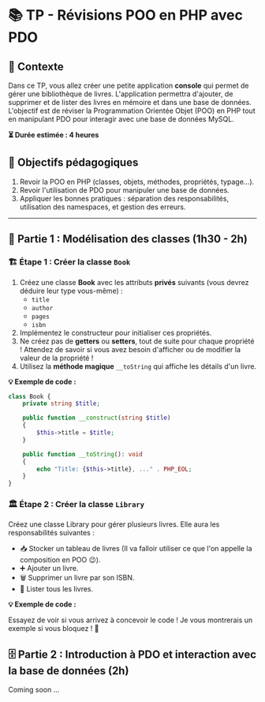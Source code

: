 # 📚 TP - Révisions POO en PHP avec PDO

## 📝 Contexte

Dans ce TP, vous allez créer une petite application **console** qui permet de gérer une bibliothèque de livres. L'application permettra d'ajouter, de supprimer et de lister des livres en mémoire et dans une base de données.  
L'objectif est de réviser la Programmation Orientée Objet (POO) en PHP tout en manipulant PDO pour interagir avec une base de données MySQL.

**⏳ Durée estimée : 4 heures**

## 🎯 Objectifs pédagogiques

1. Revoir la POO en PHP (classes, objets, méthodes, propriétés, typage...).
2. Revoir l'utilisation de PDO pour manipuler une base de données.
3. Appliquer les bonnes pratiques : séparation des responsabilités, utilisation des namespaces, et gestion des erreurs.

---

## 🔨 Partie 1 : Modélisation des classes (1h30 - 2h)

### 🏗️ Étape 1 : Créer la classe `Book`

1. Créez une classe **Book** avec les attributs **privés** suivants (vous devrez déduire leur type vous-même) :
   - `title`
   - `author`
   - `pages`
   - `isbn`
2. Implémentez le constructeur pour initialiser ces propriétés.
3. Ne créez pas de **getters** ou **setters**, tout de suite pour chaque propriété ! Attendez de savoir si vous avez besoin d'afficher ou de modifier la valeur de la propriété !
4. Utilisez la **méthode magique** `__toString` qui affiche les détails d'un livre.

**💡 Exemple de code :**

```php
class Book {
    private string $title;

    public function __construct(string $title) 
    {
        $this->title = $title;
    }

    public function __toString(): void 
    {
        echo "Title: {$this->title}, ..." . PHP_EOL;
    }
}
```

### 🏛️ Étape 2 : Créer la classe `Library`

Créez une classe Library pour gérer plusieurs livres. Elle aura les responsabilités suivantes :

* 📥 Stocker un tableau de livres (Il va falloir utiliser ce que l'on appelle la composition en POO 😉).
* ➕ Ajouter un livre.
* 🗑️ Supprimer un livre par son ISBN.
* 📜 Lister tous les livres.

**💡 Exemple de code :**

Essayez de voir si vous arrivez à concevoir le code ! Je vous montrerais un exemple si vous bloquez ! 🚀

## 🗄️ Partie 2 : Introduction à PDO et interaction avec la base de données (2h)

Coming soon ...